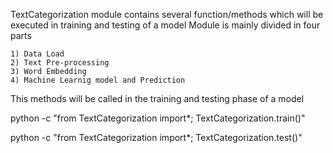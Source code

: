 TextCategorization module contains several function/methods which will be executed in training and testing of a model
  Module is mainly divided in four parts
    
    1) Data Load
    2) Text Pre-processing
    3) Word Embedding
    4) Machine Learnig model and Prediction
    
   This methods will be called in the training and testing phase of a model


python -c "from TextCategorization import*; TextCategorization.train()"

python -c "from TextCategorization import*; TextCategorization.test()"
